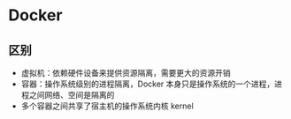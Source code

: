 # Docker

## 区别

- 虚拟机：依赖硬件设备来提供资源隔离，需要更大的资源开销
- 容器：操作系统级别的进程隔离，Docker 本身只是操作系统的一个进程，进程之间网络、空间是隔离的
- 多个容器之间共享了宿主机的操作系统内核 kernel